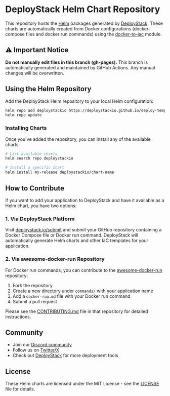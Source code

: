 # DeployStack Helm Chart Repository

This repository hosts the [Helm](https://helm.sh) packages generated by [DeployStack](https://deploystack.io). These charts are automatically created from Docker configurations (docker-compose files and docker run commands) using the [docker-to-iac](https://github.com/deploystackio/docker-to-iac) module.

## ⚠️ Important Notice

**Do not manually edit files in this branch (gh-pages).** This branch is automatically generated and maintained by GitHub Actions. Any manual changes will be overwritten.

## Using the Helm Repository

Add the DeployStack Helm repository to your local Helm configuration:

```bash
helm repo add deploystackio https://deploystackio.github.io/deploy-templates/
helm repo update
```

### Installing Charts

Once you've added the repository, you can install any of the available charts:

```bash
# List available charts
helm search repo deploystackio

# Install a specific chart
helm install my-release deploystackio/chart-name
```

## How to Contribute

If you want to add your application to DeployStack and have it available as a Helm chart, you have two options:

### 1. Via DeployStack Platform

Visit [deploystack.io/submit](https://deploystack.io/submit) and submit your GitHub repository containing a Docker Compose file or Docker run command. DeployStack will automatically generate Helm charts and other IaC templates for your application.

### 2. Via awesome-docker-run Repository

For Docker run commands, you can contribute to the [awesome-docker-run](https://github.com/deploystackio/awesome-docker-run) repository:

1. Fork the repository
2. Create a new directory under `commands/` with your application name
3. Add a `docker-run.md` file with your Docker run command
4. Submit a pull request

Please see the [CONTRIBUTING.md](https://github.com/deploystackio/awesome-docker-run/blob/main/CONTRIBUTING.md) file in that repository for detailed instructions.

## Community

- Join our [Discord community](https://discord.gg/42Ce3S7b3b)
- Follow us on [Twitter/X](https://x.com/DeployStack)
- Check out [DeployStack](https://deploystack.io) for more deployment tools

## License

These Helm charts are licensed under the MIT License - see the [LICENSE](https://github.com/deploystackio/deploy-templates/blob/main/LICENSE) file for details.
